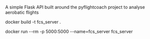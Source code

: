 A simple Flask API built around the pyflightcoach project to analyse aerobatic flights

docker build -t fcs_server .

docker run --rm -p 5000:5000 --name=fcs_server fcs_server